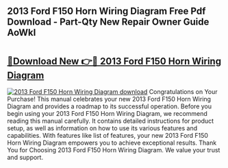## 2013 Ford F150 Horn Wiring Diagram Free Pdf Download - Part-Qty New Repair Owner Guide AoWkI

# <h2><a href="http://dfiomnb.blite.top/?on=2013+Ford+F150+Horn+Wiring+Diagram">🔗Download New 👉🔴 2013 Ford F150 Horn Wiring Diagram</a></h2>

[![2013 Ford F150 Horn Wiring Diagram download](https://i.imgur.com/lujVjoI.png)](http://dfiomnb.blite.top/?on=2013+Ford+F150+Horn+Wiring+Diagram)
Congratulations on Your Purchase! This manual celebrates your new 2013 Ford F150 Horn Wiring Diagram and provides a roadmap to its successful operation. Before you begin using your 2013 Ford F150 Horn Wiring Diagram, we recommend reading this manual carefully. It contains detailed instructions for product setup, as well as information on how to use its various features and capabilities. With features like list of features, your new 2013 Ford F150 Horn Wiring Diagram empowers you to achieve exceptional results. Thank You for Choosing 2013 Ford F150 Horn Wiring Diagram. We value your trust and support.

